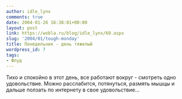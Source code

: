 ```yaml
---
author: idle_lynx
comments: true
date: 2004-01-26 16:38:01+00:00
layout: post
link: https://wobla.ru/blog/idle_lynx/60.aspx
slug: '2004/01/tough-monday'
title: Понедельник - день тяжелый
wordpress_id: 7
tags:
- Флуд
---
```


Тихо и спокойно в этот день, все работают вокруг - смотреть одно удовольствие. Можно расслабится, потянуться, размять мышцы и дальше ползать по интернету в свое удовольствие...
